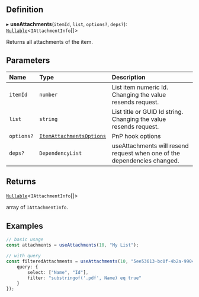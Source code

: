 
## Definition

▸ **useAttachments**(`itemId`, `list`, `options?`, `deps?`): [`Nullable`](../Types/NullableT.md)<`IAttachmentInfo`[]\>

Returns all attachments of the item.

## Parameters

| Name | Type | Description |
| :------ | :------ | :------ |
| `itemId` | `number` | List item numeric Id. Changing the value resends request. |
| `list` | `string` | List title or GUID Id string. Changing the value resends request. |
| `options?` | [`ItemAttachmentsOptions`](../Interfaces/ItemAttachmentsOptions.md) | PnP hook options |
| `deps?` | `DependencyList` | useAttachments will resend request when one of the dependencies changed. |

## Returns

[`Nullable`](../Types/NullableT.md)<`IAttachmentInfo`[]\>

array of `IAttachmentInfo`.

## Examples

```typescript
// basic usage
const attachments = useAttachments(10, "My List");

// with query
const filteredAttachments = useAttachments(10, "5ee53613-bc0f-4b2a-9904-b21afd8431a7", {
	query: {
		select: ["Name", "Id"],
		filter: "substringof('.pdf', Name) eq true"
	}
});
```
